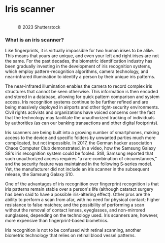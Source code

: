 # Iris scanner

<figure><img src="https://images.versus.io/property/irisscanner-1598573793978.variety.jpg" alt=""><figcaption><p>© 2023 Shutterstock</p></figcaption></figure>

### What is an iris scanner?

Like fingerprints, it is virtually impossible for two human irises to be alike. This means that yours are unique, and even your left and right irises are not the same. For the past decades, the biometric identification industry has been gradually investing in the development of iris recognition systems, which employ pattern-recognition algorithms, camera technology, and near-infrared illumination to identify a person by their unique iris patterns.

The near-infrared illumination enables the camera to record complex iris structures that cannot be seen otherwise. This information is then encoded and stored in a database, allowing for quick pattern comparison and system access. Iris recognition systems continue to be further refined and are being massively deployed in airports and other tight-security environments. Civil rights activists and organizations have voiced concerns over the fact that the technology may facilitate the unauthorized tracking of individuals by authorities (as can our banking transactions and other digital footprints).

Iris scanners are being built into a growing number of smartphones, making access to the device and specific folders by unwanted parties much more complicated, but not impossible. In 2017, the German hacker association Chaos Computer Club demonstrated, in a video, how the Samsung Galaxy S8's iris recognition system could be fooled. Still, Samsung reported that such unauthorized access requires "a rare combination of circumstances," and the security feature was maintained in the following S-series model. Yet, the manufacturer did not include an iris scanner in the subsequent release, the Samsung Galaxy S10.

One of the advantages of iris recognition over fingerprint recognition is that iris patterns remain stable over a person's life (although cataract surgery has been said to have a possible iris-altering effect). Other pros are the ability to perform a scan from afar, with no need for physical contact; higher resistance to false matches; and the possibility of performing a scan without the removal of contact lenses, eyeglasses, and non-mirrored sunglasses, depending on the technology used. Iris scanners are, however, more expensive than fingerprint-based biometrics.

Iris recognition is not to be confused with retinal scanning, another biometric technology that relies on retinal blood vessel patterns.
